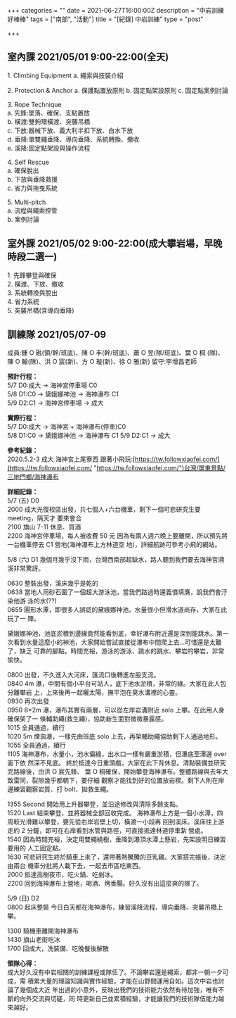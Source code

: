 +++
categories = ""
date = 2021-06-27T16:00:00Z
description = "中岩訓練好棒棒"
tags = ["南部", "活動"]
title = "[紀錄] 中岩訓練"
type = "post"

+++
## 室內課 2021/05/01 9:00-22:00(全天)

1\. Climbing Equipment
a. 繩索與技裝介紹

2\. Protection & Anchor
a. 保護點置放原則
b. 固定點架設原則
c. 固定點案例討論

3\. Rope Technique  
a. 先鋒:墜落、確保、支點置放  
b. 橫渡:雙鉤環橫渡、突襲吊橋  
c. 下放:器械下放、義大利半扣下放、白水下放  
d. 垂降:單雙繩垂降、導向垂降、系統轉換、撤收  
e. 溪降:固定點架設與操作流程

4\. Self Rescue  
a. 確保脫出  
b. 下放與垂降救援  
c. 省力與拖曳系統

5\. Multi-pitch  
a. 流程與繩索控管  
b. 案例討論

## 室外課 2021/05/02 9:00-22:00(成大攀岩場，早晚時段二選一)

1\. 先鋒攀登與確保  
2\. 橫渡、下放、撤收  
3\. 系統轉換與脫出  
4\. 省力系統  
5\. 突襲吊橋(含導向垂降)

## 訓練隊 2021/05/07-09

成員:鍾 O 融(領/幹/班底)、陳 O 丰(幹/班底)、蕭 O 昱(隊/班底)、葉 O 桐 (隊)、陳 O 翰(隊)、洪 O 宸(新)、方 O 璇(新)、徐 O 雅(新) 留守:李增昌老師

**預計行程：**  
5/7 D0:成大 → 海神宮停車場 C0  
5/8 D1:C0 → 黛娥娜神池 → 海神瀑布 C1  
5/9 D2:C1 → 海神宮停車場 → 成大

**實際行程：**  
5/7 D0:成大 → 海神宮 + 海神瀑布(停車)C0  
5/8 D1:C0 → 黛娥娜神池 → 海神瀑布 C1 5/9 D2:C1 → 成大

**參考紀錄：**  
2020\.5.2-3 成大 海神宮上尾寮西 跟著小飛玩:[https://tw.followxiaofei.com/](https://tw.followxiaofei.com/ "https://tw.followxiaofei.com/")台灣/屏東景點/三地門鄉/海神瀑布

**詳細記錄：**  
5/7 (五) D0  
2000 成大光復校區出發，共七個人+六台機車，剩下一個可悲研究生要 meeting，隔天才 要來會合  
2100 旗山 7-11 休息、買酒  
2200 海神宮停車場，每人被收費 50 元 因為有兩人週六晚上要離開，所以預先將一台機車停去 C1 營地(海神瀑布上方林道空 地)，詳細航跡可參考小飛的網站。

5/8 (六) D1 幾個月幾乎沒下雨，台灣西南部超缺水，路人聽到我們要去海神宮溯溪非常驚訝。

0630 整裝出發，溪床幾乎是乾的  
0638 當地人用砂石圍了一個超大游泳池，當我們路過時還義憤填膺，說我們會汙染他游 泳的水(??)  
0655 圓形水潭，即很多人誤認的黛娥娜神池。水量很小但滑水道尚存，大家在此玩了一 陣。

黛娥娜神池，池底淤積到邊緣竟然能看到底，幸好瀑布附近還是深到能跳水。第一 次看到水量這麼小的神池，大家開始嘗試直接從瀑布中間爬上去...可惜還是太難了，缺乏 可靠的腳點。時間充裕，游泳的游泳、跳水的跳水、攀岩的攀岩，非常愉快。

0800 出發，不久進入大河床，匯流口後轉進左股支流。  
0840 4m 瀑，中間有個小平台可站人，底下池水淤積，非常的綠。大家在此人包分離攀岩 上，上來後再一起曬太陽，撫平泡在臭水溝裡的心靈。  
0930 再次出發  
0950 8*2m 瀑，瀑布其實有兩層，可以從左岸岩溝附近 solo 上攀。在此用人身確保架了一 條輔助繩(救生繩)，協助新生面對微微暴露感。  
1015 全員通過，續行  
1020 5m 煙囪瀑，一樣先由班底 solo 上去，再架輔助繩協助剩下人通過地形。  
1055 全員通過，續行  
1105 海神瀑布，水量小，池水偏綠，出水口一樣有嚴重淤積，但瀑底至潭邊 over 面下依 然深不見底。 終於抵達今日重頭戲，大家在此下背休息。清點裝備並研究完路線後，由洪 O 宸先鋒、 葉 O 桐確保，開始攀登海神瀑布。整體路線與去年大致雷同，裂隙幾乎都朝下，要仔細 觀察才能找到好的位置放岩楔。剩下人則在岸邊練習觀察岩質、打 bolt、拋救生繩。

1355 Second 開始用上升器攀登，並沿途修改與清除多餘支點。  
1520 Last 結束攀登，並將器械全部回收完成。 海神瀑布上方是一個小水潭，四周較光滑難以攀登，要先從右岸岩壁上切，橫渡一小段再 回到溪床。溪床往上游走約 2 分鐘，即可在右岸看到水管與路徑，可直接抵達林道停車紮 營處。  
1540 因為時間充裕，決定用雙繩繞樹，垂降到瀑頂水潭上懸岩，先架設明日練習要用的 人工固定點。  
1630 可悲研究生終於騎車上來了，還帶著熱騰騰的豆乳雞。大家搭完帳後，決定由兩台 機車分批將人載下去，一起去市區吃東西。  
2000 抵達高樹夜市，吃火鍋、吃剉冰。  
2200 回到海神瀑布上營地，喝酒、烤香腸。好久沒有出這麼爽的隊了。

5/9 (日) D2  
0800 起床整裝 今日白天都在海神瀑布，練習溪降流程、導向垂降、突襲吊橋上攀。

1300 騎機車離開海神瀑布  
1430 旗山老街吃冰  
1700 回成大，洗裝備、吃晚餐後解散

**領隊心得：**  
成大好久沒有中岩相關的訓練課程或隊伍了。不論攀岩還是繩索，都非一朝一夕可成，需 積累大量的理論知識與實作經驗，才能在山野間運用自如。這次中岩也討論了幾個成大近 年出過的小意外，反映出我們的技術能力依然有待加強，唯有不斷的向外交流與切磋，同 時更新自己並累積經驗，才能讓我們的技術隊伍能力越來越好。